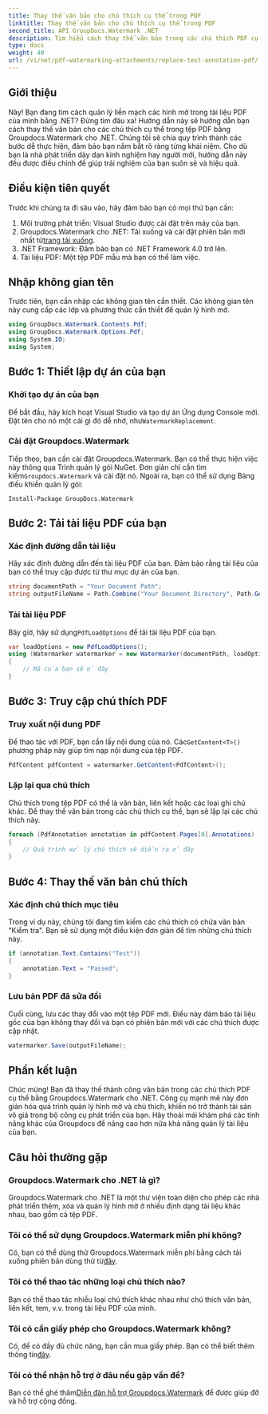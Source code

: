 ```yaml
---
title: Thay thế văn bản cho chú thích cụ thể trong PDF
linktitle: Thay thế văn bản cho chú thích cụ thể trong PDF
second_title: API GroupDocs.Watermark .NET
description: Tìm hiểu cách thay thế văn bản trong các chú thích PDF cụ thể bằng Groupdocs.Watermark cho .NET với hướng dẫn từng bước toàn diện này.
type: docs
weight: 40
url: /vi/net/pdf-watermarking-attachments/replace-text-annotation-pdf/
---
```

## Giới thiệu
Này! Bạn đang tìm cách quản lý liền mạch các hình mờ trong tài liệu PDF của mình bằng .NET? Đừng tìm đâu xa! Hướng dẫn này sẽ hướng dẫn bạn cách thay thế văn bản cho các chú thích cụ thể trong tệp PDF bằng Groupdocs.Watermark cho .NET. Chúng tôi sẽ chia quy trình thành các bước dễ thực hiện, đảm bảo bạn nắm bắt rõ ràng từng khái niệm. Cho dù bạn là nhà phát triển dày dạn kinh nghiệm hay người mới, hướng dẫn này đều được điều chỉnh để giúp trải nghiệm của bạn suôn sẻ và hiệu quả.
## Điều kiện tiên quyết
Trước khi chúng ta đi sâu vào, hãy đảm bảo bạn có mọi thứ bạn cần:
1. Môi trường phát triển: Visual Studio được cài đặt trên máy của bạn.
2.  Groupdocs.Watermark cho .NET: Tải xuống và cài đặt phiên bản mới nhất từ[trang tải xuống](https://releases.groupdocs.com/Watermark/net/).
3. .NET Framework: Đảm bảo bạn có .NET Framework 4.0 trở lên.
4. Tài liệu PDF: Một tệp PDF mẫu mà bạn có thể làm việc.
## Nhập không gian tên
Trước tiên, bạn cần nhập các không gian tên cần thiết. Các không gian tên này cung cấp các lớp và phương thức cần thiết để quản lý hình mờ.
```csharp
using GroupDocs.Watermark.Contents.Pdf;
using GroupDocs.Watermark.Options.Pdf;
using System.IO;
using System;
```
## Bước 1: Thiết lập dự án của bạn
### Khởi tạo dự án của bạn
Để bắt đầu, hãy kích hoạt Visual Studio và tạo dự án Ứng dụng Console mới. Đặt tên cho nó một cái gì đó dễ nhớ, như`WatermarkReplacement`.
### Cài đặt Groupdocs.Watermark
 Tiếp theo, bạn cần cài đặt Groupdocs.Watermark. Bạn có thể thực hiện việc này thông qua Trình quản lý gói NuGet. Đơn giản chỉ cần tìm kiếm`Groupdocs.Watermark` và cài đặt nó. Ngoài ra, bạn có thể sử dụng Bảng điều khiển quản lý gói:
```shell
Install-Package GroupDocs.Watermark
```
## Bước 2: Tải tài liệu PDF của bạn
### Xác định đường dẫn tài liệu
Hãy xác định đường dẫn đến tài liệu PDF của bạn. Đảm bảo rằng tài liệu của bạn có thể truy cập được từ thư mục dự án của bạn.
```csharp
string documentPath = "Your Document Path";
string outputFileName = Path.Combine("Your Document Directory", Path.GetFileName(documentPath));
```
### Tải tài liệu PDF
 Bây giờ, hãy sử dụng`PdfLoadOptions` để tải tài liệu PDF của bạn.
```csharp
var loadOptions = new PdfLoadOptions();
using (Watermarker watermarker = new Watermarker(documentPath, loadOptions))
{
    // Mã của bạn sẽ ở đây
}
```
## Bước 3: Truy cập chú thích PDF
### Truy xuất nội dung PDF
 Để thao tác với PDF, bạn cần lấy nội dung của nó. Các`GetContent<T>()` phương pháp này giúp tìm nạp nội dung của tệp PDF.
```csharp
PdfContent pdfContent = watermarker.GetContent<PdfContent>();
```
### Lặp lại qua chú thích
Chú thích trong tệp PDF có thể là văn bản, liên kết hoặc các loại ghi chú khác. Để thay thế văn bản trong các chú thích cụ thể, bạn sẽ lặp lại các chú thích này.
```csharp
foreach (PdfAnnotation annotation in pdfContent.Pages[0].Annotations)
{
    // Quá trình xử lý chú thích sẽ diễn ra ở đây
}
```
## Bước 4: Thay thế văn bản chú thích
### Xác định chú thích mục tiêu
Trong ví dụ này, chúng tôi đang tìm kiếm các chú thích có chứa văn bản "Kiểm tra". Bạn sẽ sử dụng một điều kiện đơn giản để tìm những chú thích này.
```csharp
if (annotation.Text.Contains("Test"))
{
    annotation.Text = "Passed";
}
```
### Lưu bản PDF đã sửa đổi
Cuối cùng, lưu các thay đổi vào một tệp PDF mới. Điều này đảm bảo tài liệu gốc của bạn không thay đổi và bạn có phiên bản mới với các chú thích được cập nhật.
```csharp
watermarker.Save(outputFileName);
```

## Phần kết luận
Chúc mừng! Bạn đã thay thế thành công văn bản trong các chú thích PDF cụ thể bằng Groupdocs.Watermark cho .NET. Công cụ mạnh mẽ này đơn giản hóa quá trình quản lý hình mờ và chú thích, khiến nó trở thành tài sản vô giá trong bộ công cụ phát triển của bạn. Hãy thoải mái khám phá các tính năng khác của Groupdocs để nâng cao hơn nữa khả năng quản lý tài liệu của bạn.
## Câu hỏi thường gặp
### Groupdocs.Watermark cho .NET là gì?
Groupdocs.Watermark cho .NET là một thư viện toàn diện cho phép các nhà phát triển thêm, xóa và quản lý hình mờ ở nhiều định dạng tài liệu khác nhau, bao gồm cả tệp PDF.
### Tôi có thể sử dụng Groupdocs.Watermark miễn phí không?
 Có, bạn có thể dùng thử Groupdocs.Watermark miễn phí bằng cách tải xuống phiên bản dùng thử từ[đây](https://releases.groupdocs.com/).
### Tôi có thể thao tác những loại chú thích nào?
Bạn có thể thao tác nhiều loại chú thích khác nhau như chú thích văn bản, liên kết, tem, v.v. trong tài liệu PDF của mình.
### Tôi có cần giấy phép cho Groupdocs.Watermark không?
 Có, để có đầy đủ chức năng, bạn cần mua giấy phép. Bạn có thể biết thêm thông tin[đây](https://purchase.groupdocs.com/buy).
### Tôi có thể nhận hỗ trợ ở đâu nếu gặp vấn đề?
 Bạn có thể ghé thăm[Diễn đàn hỗ trợ Groupdocs.Watermark](https://forum.groupdocs.com/c/watermark/19) để được giúp đỡ và hỗ trợ cộng đồng.